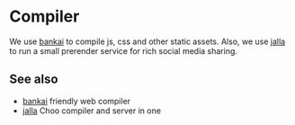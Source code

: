 # Compiler

We use [bankai](https://github.com/choojs/bankai) to compile js, css and other static assets.
Also, we use [jalla](https://github.com/jallajs/jalla) to run a small prerender service for rich social media sharing.

## See also

- [bankai](https://github.com/choojs/bankai) friendly web compiler
- [jalla](https://github.com/jallajs/jalla) Choo compiler and server in one
